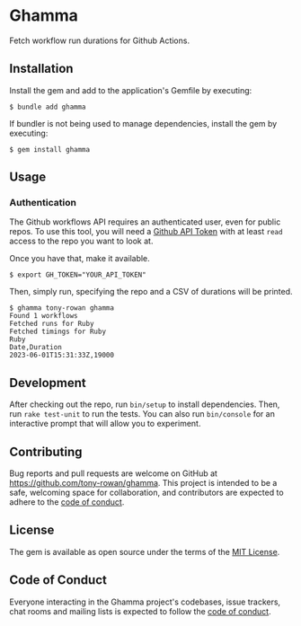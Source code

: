 # Ghamma
Fetch workflow run durations for Github Actions.

## Installation

Install the gem and add to the application's Gemfile by executing:

    $ bundle add ghamma

If bundler is not being used to manage dependencies, install the gem by executing:

    $ gem install ghamma

## Usage

### Authentication

The Github workflows API requires an authenticated user, even for public repos.
To use this tool, you will need a 
[Github API Token](https://docs.github.com/en/rest/overview/authenticating-to-the-rest-api#authenticating-with-a-personal-access-token) 
with at least `read` access to the repo you want to look at.

Once you have that, make it available.

```shell
$ export GH_TOKEN="YOUR_API_TOKEN"
```

Then, simply run, specifying the repo and a CSV of durations will be printed.

```shell
$ ghamma tony-rowan ghamma
Found 1 workflows
Fetched runs for Ruby
Fetched timings for Ruby
Ruby
Date,Duration
2023-06-01T15:31:33Z,19000
```

## Development

After checking out the repo, run `bin/setup` to install dependencies. Then, run `rake test-unit` to run the tests.
You can also run `bin/console` for an interactive prompt that will allow you to experiment.

## Contributing

Bug reports and pull requests are welcome on GitHub at https://github.com/tony-rowan/ghamma. This project is
intended to be a safe, welcoming space for collaboration, and contributors are expected to adhere to the
[code of conduct](https://github.com/tony-rowan/ghamma/blob/main/CODE_OF_CONDUCT.md).

## License

The gem is available as open source under the terms of the [MIT License](https://opensource.org/licenses/MIT).

## Code of Conduct

Everyone interacting in the Ghamma project's codebases, issue trackers, chat rooms and mailing lists is expected to
follow the [code of conduct](https://github.com/tony-rowan/ghamma/blob/main/CODE_OF_CONDUCT.md).
